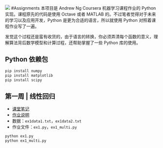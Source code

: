 ![](http://hertzcat.com/2018/03/24/coursera-ml-andrewng-linear-regression/coursera-ml-andrewng-cover.jpeg)
#Assignments
本项目是 Andrew Ng Coursera 机器学习课程作业的 Python 实现。课程原先的代码是使用 Octave 或者 MATLAB 的。不过笔者觉得对于未来的学习以及应用开发，Python 是更为合适的语言，所以就使用 Python 对照着课程作业写了一遍。

发觉这个过程还是蛮有收货的，由于语言的转换，你必须弄清每个函数的意义，理解算法背后数学模型和计算过程，还帮助掌握了一些 Python 库的使用。

Python 依赖包
------------
```bash
pip install numpy
pip install matplotlib
pip install scipy
```

第一周 | 线性回归
------------
* [课堂笔记](http://hertzcat.com/2018/03/24/coursera-ml-andrewng-linear-regression/)
* [作业说明](https://github.com/hertzcat/Coursera-ML-AndrewNg-Python/blob/master/ml-ex1/ex1.pdf)
* 数据：`ex1data1.txt`，`ex1data2.txt`
* 作业文件：`ex1.py`，`ex1_multi.py`

```bash
python ex1.py 
python ex1_multi.py 
```
